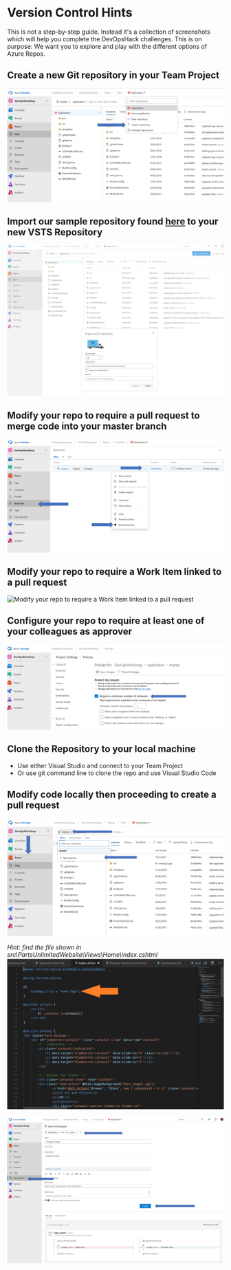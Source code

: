 # Version Control Hints
This is not a step-by-step guide. Instead it's a collection of screenshots which will help you complete the DevOpsHack challenges.
This is on purpose: We want you to explore and play with the different options of Azure Repos.

## Create a new Git repository in your Team Project ##
![Create a new Git repository in your Team Project](/VersionControl/images/NewRepositoryImport.png)

## Import our sample repository found [here](https://github.com/AndreasM009/DevOpsHackEssentialsPartsUnlimitedDotNetCore2.0Slick) to your new VSTS Repository ##
![Import our sample repository found here to your new VSTS Repository](/VersionControl/images/ImportRepositorySettings.png)

## Modify your repo to require a pull request to merge code into your master branch ##
![Modify your repo to require a pull request to merge code into your master branch](/VersionControl/images/BranchPolicies.png)

## Modify your repo to require a Work Item linked to a pull request ##
![Modify your repo to require a Work Item linked to a pull request](/VersionControl/images/RequireWorkItemLinked.pngG)

## Configure your repo to require at least one of your colleagues as approver ##
![Configure your repo to require at least one of your colleagues as approver](/VersionControl/images/RequireOneReviewer.png)

## Clone the Repository to your local machine
* Use either Visual Studio and connect to your Team Project
* Or use git command line to clone the repo and use Visual Studio Code 

##  Modify code locally then proceeding to create a pull request ##
![Create a branch and check it out](/VersionControl/images/NewBranch.png)

*Hint: find the file shown in src\PartsUnlimitedWebsite\Views\Home\index.cshtml*
![Modify code locally ](/VersionControl/images/ChangeCodeHereMaybe.PNG)

![Commit your change to your new branch then proceed to create a pull request into master](/VersionControl/images/NewPullRequest.png)
